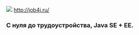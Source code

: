 <a href="http://job4j.ru"> <img src="http://job4j.ru/img/logomini.png"></a>  <http://job4j.ru/>
### С нуля до трудоустройства, Java SE + EE.  
